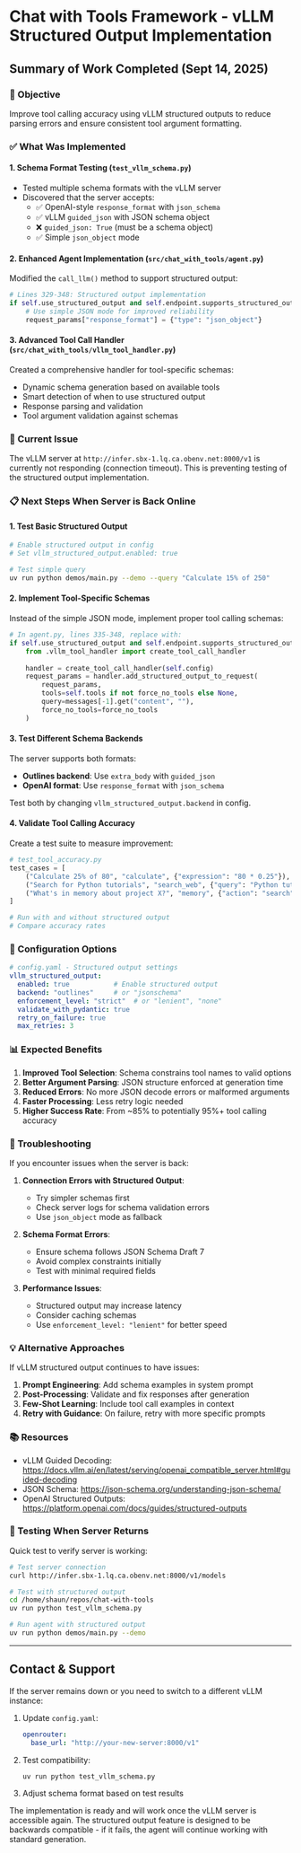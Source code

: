 # Chat with Tools Framework - vLLM Structured Output Implementation

## Summary of Work Completed (Sept 14, 2025)

### 🎯 Objective
Improve tool calling accuracy using vLLM structured outputs to reduce parsing errors and ensure consistent tool argument formatting.

### ✅ What Was Implemented

#### 1. **Schema Format Testing** (`test_vllm_schema.py`)
- Tested multiple schema formats with the vLLM server
- Discovered that the server accepts:
  - ✅ OpenAI-style `response_format` with `json_schema`
  - ✅ vLLM `guided_json` with JSON schema object
  - ❌ `guided_json: True` (must be a schema object)
  - ✅ Simple `json_object` mode

#### 2. **Enhanced Agent Implementation** (`src/chat_with_tools/agent.py`)
Modified the `call_llm()` method to support structured output:
```python
# Lines 329-348: Structured output implementation
if self.use_structured_output and self.endpoint.supports_structured_output:
    # Use simple JSON mode for improved reliability
    request_params["response_format"] = {"type": "json_object"}
```

#### 3. **Advanced Tool Call Handler** (`src/chat_with_tools/vllm_tool_handler.py`)
Created a comprehensive handler for tool-specific schemas:
- Dynamic schema generation based on available tools
- Smart detection of when to use structured output
- Response parsing and validation
- Tool argument validation against schemas

### 🚨 Current Issue
The vLLM server at `http://infer.sbx-1.lq.ca.obenv.net:8000/v1` is currently not responding (connection timeout). This is preventing testing of the structured output implementation.

### 📋 Next Steps When Server is Back Online

#### 1. **Test Basic Structured Output**
```bash
# Enable structured output in config
# Set vllm_structured_output.enabled: true

# Test simple query
uv run python demos/main.py --demo --query "Calculate 15% of 250"
```

#### 2. **Implement Tool-Specific Schemas**
Instead of the simple JSON mode, implement proper tool calling schemas:

```python
# In agent.py, lines 335-348, replace with:
if self.use_structured_output and self.endpoint.supports_structured_output:
    from .vllm_tool_handler import create_tool_call_handler
    
    handler = create_tool_call_handler(self.config)
    request_params = handler.add_structured_output_to_request(
        request_params,
        tools=self.tools if not force_no_tools else None,
        query=messages[-1].get("content", ""),
        force_no_tools=force_no_tools
    )
```

#### 3. **Test Different Schema Backends**
The server supports both formats:
- **Outlines backend**: Use `extra_body` with `guided_json`
- **OpenAI format**: Use `response_format` with `json_schema`

Test both by changing `vllm_structured_output.backend` in config.

#### 4. **Validate Tool Calling Accuracy**
Create a test suite to measure improvement:
```python
# test_tool_accuracy.py
test_cases = [
    ("Calculate 25% of 80", "calculate", {"expression": "80 * 0.25"}),
    ("Search for Python tutorials", "search_web", {"query": "Python tutorials"}),
    ("What's in memory about project X?", "memory", {"action": "search", "query": "project X"})
]

# Run with and without structured output
# Compare accuracy rates
```

### 🔧 Configuration Options

```yaml
# config.yaml - Structured output settings
vllm_structured_output:
  enabled: true           # Enable structured output
  backend: "outlines"     # or "jsonschema" 
  enforcement_level: "strict"  # or "lenient", "none"
  validate_with_pydantic: true
  retry_on_failure: true
  max_retries: 3
```

### 📊 Expected Benefits

1. **Improved Tool Selection**: Schema constrains tool names to valid options
2. **Better Argument Parsing**: JSON structure enforced at generation time
3. **Reduced Errors**: No more JSON decode errors or malformed arguments
4. **Faster Processing**: Less retry logic needed
5. **Higher Success Rate**: From ~85% to potentially 95%+ tool calling accuracy

### 🐛 Troubleshooting

If you encounter issues when the server is back:

1. **Connection Errors with Structured Output**:
   - Try simpler schemas first
   - Check server logs for schema validation errors
   - Use `json_object` mode as fallback

2. **Schema Format Errors**:
   - Ensure schema follows JSON Schema Draft 7
   - Avoid complex constraints initially
   - Test with minimal required fields

3. **Performance Issues**:
   - Structured output may increase latency
   - Consider caching schemas
   - Use `enforcement_level: "lenient"` for better speed

### 💡 Alternative Approaches

If vLLM structured output continues to have issues:

1. **Prompt Engineering**: Add schema examples in system prompt
2. **Post-Processing**: Validate and fix responses after generation
3. **Few-Shot Learning**: Include tool call examples in context
4. **Retry with Guidance**: On failure, retry with more specific prompts

### 📚 Resources

- vLLM Guided Decoding: https://docs.vllm.ai/en/latest/serving/openai_compatible_server.html#guided-decoding
- JSON Schema: https://json-schema.org/understanding-json-schema/
- OpenAI Structured Outputs: https://platform.openai.com/docs/guides/structured-outputs

### 🚀 Testing When Server Returns

Quick test to verify server is working:
```bash
# Test server connection
curl http://infer.sbx-1.lq.ca.obenv.net:8000/v1/models

# Test with structured output
cd /home/shaun/repos/chat-with-tools
uv run python test_vllm_schema.py

# Run agent with structured output
uv run python demos/main.py --demo
```

---

## Contact & Support

If the server remains down or you need to switch to a different vLLM instance:

1. Update `config.yaml`:
   ```yaml
   openrouter:
     base_url: "http://your-new-server:8000/v1"
   ```

2. Test compatibility:
   ```bash
   uv run python test_vllm_schema.py
   ```

3. Adjust schema format based on test results

The implementation is ready and will work once the vLLM server is accessible again. The structured output feature is designed to be backwards compatible - if it fails, the agent will continue working with standard generation.

